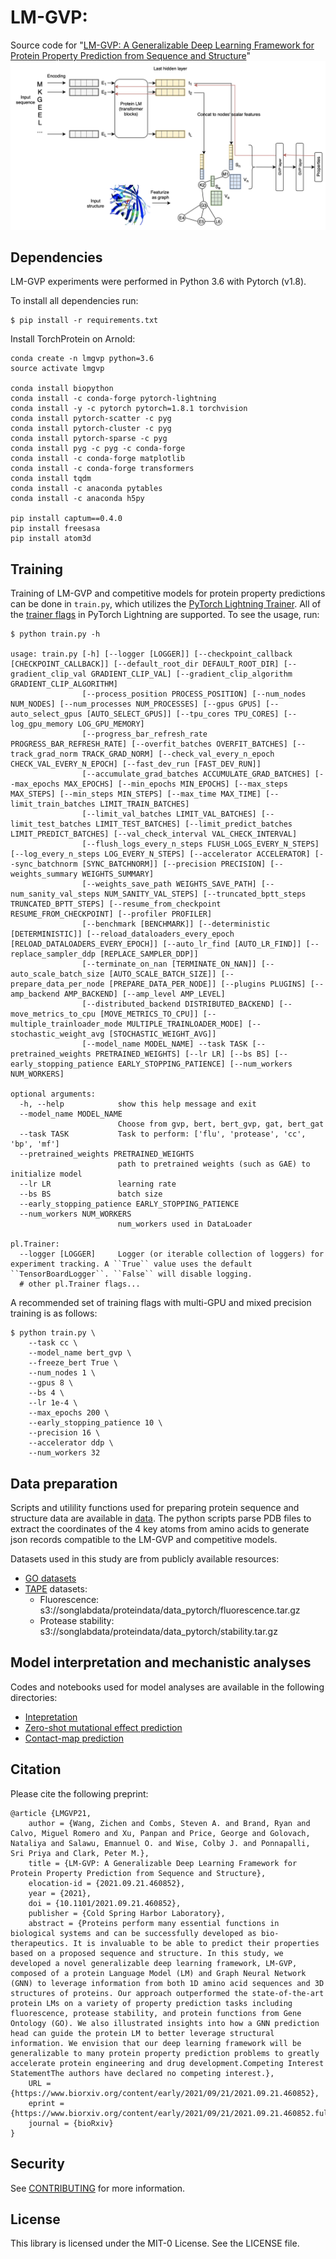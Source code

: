 # LM-GVP: 

Source code for "[LM-GVP: A Generalizable Deep Learning Framework for Protein Property Prediction from Sequence and Structure](https://www.biorxiv.org/content/10.1101/2021.09.21.460852v1)" 
<img src="figs/lmgvp.png">

## Dependencies

LM-GVP experiments were performed in Python 3.6 with Pytorch (v1.8). 

To install all dependencies run:
```
$ pip install -r requirements.txt
```

Install TorchProtein on Arnold:
```
conda create -n lmgvp python=3.6
source activate lmgvp

conda install biopython
conda install -c conda-forge pytorch-lightning
conda install -y -c pytorch pytorch=1.8.1 torchvision
conda install pytorch-scatter -c pyg
conda install pytorch-cluster -c pyg
conda install pytorch-sparse -c pyg 
conda install pyg -c pyg -c conda-forge
conda install -c conda-forge matplotlib
conda install -c conda-forge transformers
conda install tqdm
conda install -c anaconda pytables
conda install -c anaconda h5py

pip install captum==0.4.0
pip install freesasa
pip install atom3d
```

## Training

Training of LM-GVP and competitive models for protein property predictions can be done in `train.py`, which utilizes the [PyTorch Lightning Trainer](https://pytorch-lightning.readthedocs.io/en/latest/common/trainer.html#). All of the [trainer flags](https://pytorch-lightning.readthedocs.io/en/latest/common/trainer.html#trainer-flags) in PyTorch Lightning are supported. To see the usage, run: 
```
$ python train.py -h

usage: train.py [-h] [--logger [LOGGER]] [--checkpoint_callback [CHECKPOINT_CALLBACK]] [--default_root_dir DEFAULT_ROOT_DIR] [--gradient_clip_val GRADIENT_CLIP_VAL] [--gradient_clip_algorithm GRADIENT_CLIP_ALGORITHM]
                [--process_position PROCESS_POSITION] [--num_nodes NUM_NODES] [--num_processes NUM_PROCESSES] [--gpus GPUS] [--auto_select_gpus [AUTO_SELECT_GPUS]] [--tpu_cores TPU_CORES] [--log_gpu_memory LOG_GPU_MEMORY]
                [--progress_bar_refresh_rate PROGRESS_BAR_REFRESH_RATE] [--overfit_batches OVERFIT_BATCHES] [--track_grad_norm TRACK_GRAD_NORM] [--check_val_every_n_epoch CHECK_VAL_EVERY_N_EPOCH] [--fast_dev_run [FAST_DEV_RUN]]
                [--accumulate_grad_batches ACCUMULATE_GRAD_BATCHES] [--max_epochs MAX_EPOCHS] [--min_epochs MIN_EPOCHS] [--max_steps MAX_STEPS] [--min_steps MIN_STEPS] [--max_time MAX_TIME] [--limit_train_batches LIMIT_TRAIN_BATCHES]
                [--limit_val_batches LIMIT_VAL_BATCHES] [--limit_test_batches LIMIT_TEST_BATCHES] [--limit_predict_batches LIMIT_PREDICT_BATCHES] [--val_check_interval VAL_CHECK_INTERVAL]
                [--flush_logs_every_n_steps FLUSH_LOGS_EVERY_N_STEPS] [--log_every_n_steps LOG_EVERY_N_STEPS] [--accelerator ACCELERATOR] [--sync_batchnorm [SYNC_BATCHNORM]] [--precision PRECISION] [--weights_summary WEIGHTS_SUMMARY]
                [--weights_save_path WEIGHTS_SAVE_PATH] [--num_sanity_val_steps NUM_SANITY_VAL_STEPS] [--truncated_bptt_steps TRUNCATED_BPTT_STEPS] [--resume_from_checkpoint RESUME_FROM_CHECKPOINT] [--profiler PROFILER]
                [--benchmark [BENCHMARK]] [--deterministic [DETERMINISTIC]] [--reload_dataloaders_every_epoch [RELOAD_DATALOADERS_EVERY_EPOCH]] [--auto_lr_find [AUTO_LR_FIND]] [--replace_sampler_ddp [REPLACE_SAMPLER_DDP]]
                [--terminate_on_nan [TERMINATE_ON_NAN]] [--auto_scale_batch_size [AUTO_SCALE_BATCH_SIZE]] [--prepare_data_per_node [PREPARE_DATA_PER_NODE]] [--plugins PLUGINS] [--amp_backend AMP_BACKEND] [--amp_level AMP_LEVEL]
                [--distributed_backend DISTRIBUTED_BACKEND] [--move_metrics_to_cpu [MOVE_METRICS_TO_CPU]] [--multiple_trainloader_mode MULTIPLE_TRAINLOADER_MODE] [--stochastic_weight_avg [STOCHASTIC_WEIGHT_AVG]]
                [--model_name MODEL_NAME] --task TASK [--pretrained_weights PRETRAINED_WEIGHTS] [--lr LR] [--bs BS] [--early_stopping_patience EARLY_STOPPING_PATIENCE] [--num_workers NUM_WORKERS]

optional arguments:
  -h, --help            show this help message and exit
  --model_name MODEL_NAME
                        Choose from gvp, bert, bert_gvp, gat, bert_gat
  --task TASK           Task to perform: ['flu', 'protease', 'cc', 'bp', 'mf']
  --pretrained_weights PRETRAINED_WEIGHTS
                        path to pretrained weights (such as GAE) to initialize model
  --lr LR               learning rate
  --bs BS               batch size
  --early_stopping_patience EARLY_STOPPING_PATIENCE
  --num_workers NUM_WORKERS
                        num_workers used in DataLoader

pl.Trainer:
  --logger [LOGGER]     Logger (or iterable collection of loggers) for experiment tracking. A ``True`` value uses the default ``TensorBoardLogger``. ``False`` will disable logging.
  # other pl.Trainer flags...
```
A recommended set of training flags with multi-GPU and mixed precision training is as follows:
```
$ python train.py \
    --task cc \
    --model_name bert_gvp \
    --freeze_bert True \
    --num_nodes 1 \
    --gpus 8 \
    --bs 4 \
    --lr 1e-4 \
    --max_epochs 200 \
    --early_stopping_patience 10 \
    --precision 16 \
    --accelerator ddp \
    --num_workers 32 
```

## Data preparation
Scripts and utilility functions used for preparing protein sequence and structure data are available in [data](data/). The python scripts parse PDB files to extract the coordinates of the 4 key atoms from amino acids to generate json records compatible to the LM-GVP and competitive models.

Datasets used in this study are from publicly available resources:
- [GO datasets](https://github.com/flatironinstitute/DeepFRI/tree/master/preprocessing/data)
- [TAPE](https://github.com/songlab-cal/tape) datasets:
  * Fluorescence: s3://songlabdata/proteindata/data_pytorch/fluorescence.tar.gz
  * Protease stability: s3://songlabdata/proteindata/data_pytorch/stability.tar.gz

## Model interpretation and mechanistic analyses

Codes and notebooks used for model analyses are available in the following directories:
- [Intepretation](interpretation/)
- [Zero-shot mutational effect prediction](zeroshot_mut/)
- [Contact-map prediction](contact_map/)

## Citation

Please cite the following preprint:

```
@article {LMGVP21,
	author = {Wang, Zichen and Combs, Steven A. and Brand, Ryan and Calvo, Miguel Romero and Xu, Panpan and Price, George and Golovach, Nataliya and Salawu, Emannuel O. and Wise, Colby J. and Ponnapalli, Sri Priya and Clark, Peter M.},
	title = {LM-GVP: A Generalizable Deep Learning Framework for Protein Property Prediction from Sequence and Structure},
	elocation-id = {2021.09.21.460852},
	year = {2021},
	doi = {10.1101/2021.09.21.460852},
	publisher = {Cold Spring Harbor Laboratory},
	abstract = {Proteins perform many essential functions in biological systems and can be successfully developed as bio-therapeutics. It is invaluable to be able to predict their properties based on a proposed sequence and structure. In this study, we developed a novel generalizable deep learning framework, LM-GVP, composed of a protein Language Model (LM) and Graph Neural Network (GNN) to leverage information from both 1D amino acid sequences and 3D structures of proteins. Our approach outperformed the state-of-the-art protein LMs on a variety of property prediction tasks including fluorescence, protease stability, and protein functions from Gene Ontology (GO). We also illustrated insights into how a GNN prediction head can guide the protein LM to better leverage structural information. We envision that our deep learning framework will be generalizable to many protein property prediction problems to greatly accelerate protein engineering and drug development.Competing Interest StatementThe authors have declared no competing interest.},
	URL = {https://www.biorxiv.org/content/early/2021/09/21/2021.09.21.460852},
	eprint = {https://www.biorxiv.org/content/early/2021/09/21/2021.09.21.460852.full.pdf},
	journal = {bioRxiv}
}

```

## Security

See [CONTRIBUTING](CONTRIBUTING.md#security-issue-notifications) for more information.

## License

This library is licensed under the MIT-0 License. See the LICENSE file.

